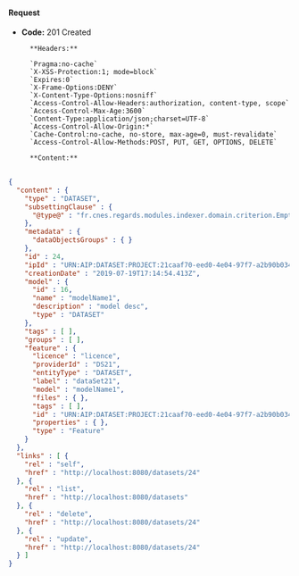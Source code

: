 #### Request

* **Code:** 201 Created

        **Headers:**

        `Pragma:no-cache`
        `X-XSS-Protection:1; mode=block`
        `Expires:0`
        `X-Frame-Options:DENY`
        `X-Content-Type-Options:nosniff`
        `Access-Control-Allow-Headers:authorization, content-type, scope`
        `Access-Control-Max-Age:3600`
        `Content-Type:application/json;charset=UTF-8`
        `Access-Control-Allow-Origin:*`
        `Cache-Control:no-cache, no-store, max-age=0, must-revalidate`
        `Access-Control-Allow-Methods:POST, PUT, GET, OPTIONS, DELETE`

        **Content:**

```json
    
{
  "content" : {
    "type" : "DATASET",
    "subsettingClause" : {
      "@type@" : "fr.cnes.regards.modules.indexer.domain.criterion.EmptyCriterion"
    },
    "metadata" : {
      "dataObjectsGroups" : { }
    },
    "id" : 24,
    "ipId" : "URN:AIP:DATASET:PROJECT:21caaf70-eed0-4e04-97f7-a2b90b0346cf:V1",
    "creationDate" : "2019-07-19T17:14:54.413Z",
    "model" : {
      "id" : 16,
      "name" : "modelName1",
      "description" : "model desc",
      "type" : "DATASET"
    },
    "tags" : [ ],
    "groups" : [ ],
    "feature" : {
      "licence" : "licence",
      "providerId" : "DS21",
      "entityType" : "DATASET",
      "label" : "dataSet21",
      "model" : "modelName1",
      "files" : { },
      "tags" : [ ],
      "id" : "URN:AIP:DATASET:PROJECT:21caaf70-eed0-4e04-97f7-a2b90b0346cf:V1",
      "properties" : { },
      "type" : "Feature"
    }
  },
  "links" : [ {
    "rel" : "self",
    "href" : "http://localhost:8080/datasets/24"
  }, {
    "rel" : "list",
    "href" : "http://localhost:8080/datasets"
  }, {
    "rel" : "delete",
    "href" : "http://localhost:8080/datasets/24"
  }, {
    "rel" : "update",
    "href" : "http://localhost:8080/datasets/24"
  } ]
}
```
